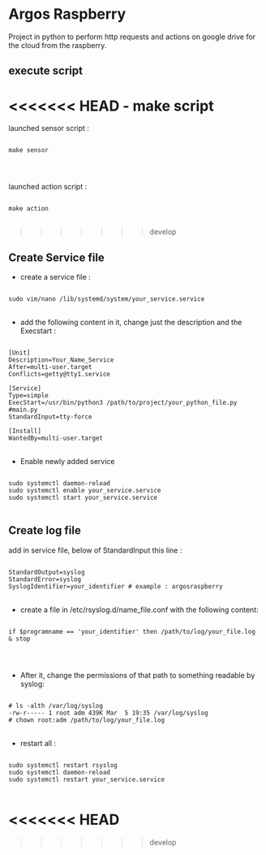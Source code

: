 # Argos Raspberry

Project in python to perform http requests and actions on google drive for the cloud from the raspberry.

## execute script
<<<<<<< HEAD
    - make script
=======

launched sensor script :
<pre>
<code>
make sensor
</pre>
</code>

launched action script :
<pre>
<code>
make action
</code>
</pre>
>>>>>>> develop

## Create Service file

- create a service file :
<pre>
<code>
sudo vim/nano /lib/systemd/system/your_service.service
</code>
</pre>

- add the following content in it, change just the description and the Execstart :
<pre>
<code>
[Unit]
Description=Your_Name_Service
After=multi-user.target
Conflicts=getty@tty1.service

[Service]
Type=simple
ExecStart=/usr/bin/python3 /path/to/project/your_python_file.py #main.py
StandardInput=tty-force

[Install]
WantedBy=multi-user.target
</code>
</pre>

- Enable newly added service
<pre>
<code>
sudo systemctl daemon-reload
sudo systemctl enable your_service.service
sudo systemctl start your_service.service
</code>
</pre>

## Create log file

add in service file, below of StandardInput this line :
<pre>
<code>
StandardOutput=syslog
StandardError=syslog
SyslogIdentifier=your_identifier # example : argosraspberry
</code>
</pre>

- create a file in /etc/rsyslog.d/name_file.conf with the following content:
<pre>
<code>
if $programname == 'your_identifier' then /path/to/log/your_file.log
& stop
</pre>
</code>

- After it, change the permissions of that path to something readable by syslog:
<pre>
<code>
# ls -alth /var/log/syslog 
-rw-r----- 1 root adm 439K Mar  5 19:35 /var/log/syslog
# chown root:adm /path/to/log/your_file.log
</code>
</pre>

- restart all :
<pre>
<code>
sudo systemctl restart rsyslog
sudo systemctl daemon-reload
sudo systemctl restart your_service.service
</code>
</pre>
<<<<<<< HEAD
=======

>>>>>>> develop
